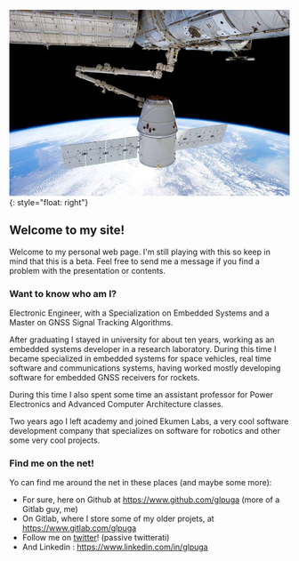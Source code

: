 ![image](images/spacejam.jpg){: style="float: right"}

## Welcome to my site!

Welcome to my personal web page. I'm still playing with this so keep in mind that this is a beta. Feel free to send me a message if you find a problem with the presentation or contents.


### Want to know who am I?

Electronic Engineer, with a Specialization on Embedded Systems and a Master on GNSS Signal Tracking Algorithms.

After graduating I stayed in university for about ten years, working as an embedded systems developer in a research laboratory. During this time I became specialized in embedded systems for space vehicles, real time software and communications systems, having worked mostly developing software for embedded GNSS receivers for rockets.

During this time I also spent some time an assistant professor for Power Electronics and Advanced Computer Architecture classes.

Two years ago I left academy and joined Ekumen Labs, a very cool software development company that specializes on software for robotics and other some very cool projects.


### Find me on the net!

Yo can find me around the net in these places (and maybe some more):

* For sure, here on Github at https://www.github.com/glpuga (more of a Gitlab guy, me)
* On Gitlab, where I store some of my older projets, at https://www.gitlab.com/glpuga
* Follow me on [twitter](https://www.twitter.com/glpuga)! (passive twitterati)
* And Linkedin : https://www.linkedin.com/in/glpuga

